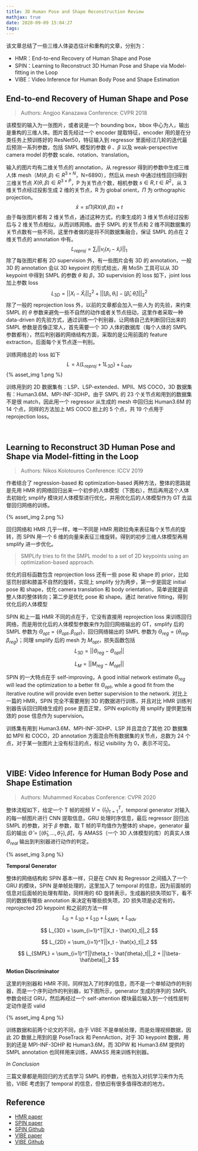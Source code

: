 ```yaml
---
title: 3D Human Pose and Shape Reconstruction Review
mathjax: true
date: 2020-09-09 15:04:27
tags:
---
```


该文章总结了一些三维人体姿态估计和重构的文章，分别为：
- HMR：End-to-end Recovery of Human Shape and Pose
- SPIN：Learning to Reconstruct 3D Human Pose and Shape via Model-fitting in the Loop
- VIBE：Video Inference for Human Body Pose and Shape Estimation

<!--more-->

## End-to-end Recovery of Human Shape and Pose

> Authors: Angjoo Kanazawa
> Conference: CVPR 2018

该模型的输入为一张图片，或者说是一个 bounding box，bbox 中心为人，输出是重构的三维人体。图片首先经过一个 encoder 提取特征，encoder 用的是在分类任务上预训练好的 ResNet50，特征输入到 regressor 里面经过几轮的迭代最后预测一系列参数，包括 SMPL 模型的参数 $\theta$ 、$\beta$ 以及 weak-perspective camera model 的参数 scale、rotation、translation。

输入的图片均有二维关节点的 annotation，从 regressor 得到的参数中生成三维人体 mesh（$M(\theta,\beta)\in R^{3\times N}$，N=6890），然后从 mesh 中通过线性回归得到三维关节点 $X(\theta, \beta)\in R^{3 \times P}$，P 为关节点个数，相机参数 $s\in R, t\in R^2$，从 3 维关节点经过投影生成 2 维的关节点，R 为 global orient，$\Pi$ 为 orthographic projection。
$$
\hat{x}=s \Pi(RX(\theta, \beta))+t
$$
由于每张图片都有 2 维关节点，通过这种方式，约束生成的 3 维关节点经过投影后与 2 维关节点相似，从而训练网络。由于 SMPL 的关节点和 2 维不同数据集的关节点数有一些不同，这里作者做的是将不同数据集融合，保证 SMPL 的点在 2 维关节点的 annotation 中有。
$$
L_{reproj}=\sum_i ||v_i(x_i-\hat{x}_i)||_1
$$
除了每张图片都有 2D supervision 外，有一些图片会有 3D 的 annotation，一般 3D 的 annotation 会以 3D keypoint 的形式给出，用 MoSh 工具可以从 3D keypoint 中得到 SMPL 的参数 $\theta$ 和 $\beta$，3D supervision 的 loss 如下，joint loss 加上参数 loss
$$
L_{3D} = ||X_i-\hat{X}_i||_2^2 + ||[\beta_i, \theta_i] - [\hat{\beta}_i, \hat{\theta}_i]||_2^2
$$
除了一般的 reprojection loss 外，以前的文章都会加入一些人为 的先验，来约束 SMPL 的 $\theta$ 参数来避免一些不自然的动作或者关节点扭动，这里作者采取一种 data-driven 的先验方式，通过训练一个判别器，让网络自己去判断回归出来的 SMPL 参数是否像正常人，首先需要一个 3D 人体的数据库（每个人体的 SMPL 参数都有），然后判别器的网络结构方面，采取的是公用前面的 feature extraction，后面每个关节点逐一判别。

训练网络总的 loss 如下
$$
L=\lambda(L_{reproj}+1L_{3D})+L_{adv}
$$
{% asset_img 1.png %}



训练用到的 2D 数据集有：LSP、LSP-extended、MPII、MS COCO，3D 数据集有：Human3.6M、MPI-INF-3DHP。由于 SMPL 的 23 个关节点和用到的数据集不是很 match，因此用一个 regressor 从生成的 mesh 中回归出 Human3.6M 的14 个点，同样的方法加上 MS COCO 脸上的 5 个点，共 19 个点用于 reprojection loss。

<br>

## Learning to Reconstruct 3D Human Pose and Shape via Model-fitting in the Loop

>Authors: Nikos Kolotouros
>Conference: ICCV 2019

作者结合了 regression-based 和 optimization-based 两种方法，整体的思路就是先用 HMR 的网络回归出来一个初步的人体模型（下图右），然后再用这个人体去初始化 smplify 模块对人体模型进行优化，并用优化后的人体模型作为 GT 去监督回归网络的训练。

{% asset_img 2.png %}

回归网络和 HMR 几乎一样，唯一不同是 HMR 用欧拉角来表征每个关节点的旋转，而 SPIN 用一个 6 维的向量来表征三维旋转。得到的初步三维人体模型再用 smplify 进一步优化。

>SMPLify tries to fit the SMPL model to a set of 2D keypoints using an optimization-based approach.

优化的目标函数包含 reprojection loss 还有一些 pose 和 shape 的 prior，比如惩罚肘部和膝盖不自然的旋转，实现上 smplify 分为两步，第一步是固定 initial pose 和 shape，优化 camera translation 和 body orientation，简单说就是调整人体的整体转向；第二步是优化 pose 和 shape。通过 iterative fitting，得到优化后的人体模型 

SPIN 和上一篇 HMR 不同的点在于，它没有直接用 reprojection loss 来训练回归网络，而是用优化后的人体模型参数来作为回归网络输出的 GT，smplify 后的 SMPL 参数为 $\Theta_{opt}=\{\theta_{opt}, \beta_{opt} \}$，回归网络输出的 SMPL 参数为 $\Theta_{reg}=\{\theta_{reg}, \beta_{reg} \}$；同理 smplify 后的 mesh 为 $M_{opt}$，损失函数包括
$$
L_{3D}=||\Theta_{reg}-\Theta_{opt}||
$$

$$
L_M=||M_{reg} - M_{opt}||
$$

SPIN 的一大特点在于 self-improving，A good initial network estimate $\Theta_{reg}$ will lead the optimization to a better fit $\Theta_{opt}$, while a good fit from the iterative routine will provide even better supervision to the network. 对比上一篇的 HMR，SPIN 完全不需要用到 3D 的数据进行训练，并且对比 HMR 训练判别器告诉回归网络生成的 pose 是否正常，SPIN explicitly 用 smplify 提供更加有效的 pose 信息作为 supervision。

训练集有用到 Human3.6M、MPI-INF-3DHP、LSP 并且混合了其他 2D 数据集如 MPII 和 COCO，2D annotation 方面混合所有数据集的关节点，总数为 24 个点，对于某一张图片上没有标注的点，标记 visibility 为 0，表示不可见。

<br>

## VIBE: Video Inference for Human Body Pose and Shape Estimation

> Authors: Muhammed Kocabas
> Conference: CVPR 2020

整体流程如下，给定一个 T 帧的视频 $V=\{I_t \}_{t=1}^T$，temporal generator 对输入的每一帧图片进行 CNN 提取信息，GRU 处理时序信息，最后 regressor 回归出 SMPL 的参数，对于 $\beta$ 参数，取 T 帧的平均值作为整体的 shape，generator 最后的输出 $\hat\Theta = [(\hat\theta_1,...,\hat\theta_T), \hat\beta]$，与 AMASS（一个 3D 人体模型的库）的真实人体 $\Theta_{real}$ 输出到判别器进行动作的判定。

{% asset_img 3.png %}

**Temporal Generator**

整体的网络结构和 SPIN 基本一样，只是在 CNN 和 Regressor 之间插入了一个 GRU 的模块，SPIN 是单帧处理的，这里加入了 temporal 的信息，因为前面帧的信息对后面帧的处理有帮助，同样用的 6D 旋转表示，生成器的损失项如下，看不同的数据有哪些 annotation 来决定有哪些损失项，2D 损失项是必定有的，reprojected 2D keypoint 和之前的方法一样
$$
L_G=L_{3D} + L_{2D} + L_{SMPL} + L_{adv}
$$

$$
L_{3D} = \sum_{i=1}^T||X_t - \hat{X}_t||_2
$$

$$
L_{2D} = \sum_{i=1}^T||x_t - \hat{x}_t||_2
$$

$$
L_{SMPL} = \sum_{i=1}^T||\theta_t - \hat{\theta}_t||_2 + ||\beta-\hat\beta||_2
$$

**Motion Discriminator**

这里的判别器和 HMR 不同，同样加入了时序的信息，而不是一个单帧动作的判别器，而是一个序列动作的判别器，如下图所示，generator 生成的序列的 SMPL 参数会经过 GRU，然后再经过一个 self-attention 模块最后输入到一个线性层判定动作是否 valid

{% asset_img 4.png %}

训练数据和前两个论文的不同，由于 VIBE 不是单帧处理，而是处理视频数据，因此 2D 数据上用到的是 PoseTrack 和 PennAction，对于 3D keypoint 数据，用到的还是 MPI-INF-3DHP 和 Human3.6M，而 3DPW 和 Human3.6M 提供的 SMPL annotation 也同样用来训练，AMASS 用来训练判别器。



*In Conclusion*

三篇文章都是用回归的方式去学习 SMPL 的参数，也有加入对抗学习来作为先验，VIBE 考虑到了 temporal 的信息，但依旧有很多值得改进的地方。



## Reference

- [HMR paper](https://openaccess.thecvf.com/content_cvpr_2018/papers/Kanazawa_End-to-End_Recovery_of_CVPR_2018_paper.pdf)
- [SPIN paper](https://arxiv.org/pdf/1909.12828.pdf)
- [SPIN Github](https://github.com/nkolot/SPIN)
- [VIBE paper](https://arxiv.org/abs/1912.05656)
- [VIBE Github](https://github.com/mkocabas/VIBE)



<br>